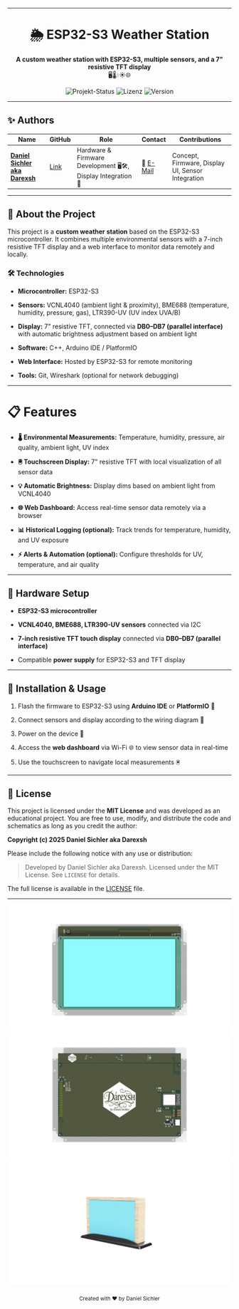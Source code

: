 * * *

<div align="center">

🌦️ ESP32-S3 Weather Station
============================

**A custom weather station with ESP32-S3, multiple sensors, and a 7" resistive TFT display**  
🖥️🌡️💧☀️🌐


![Projekt-Status](https://img.shields.io/badge/Status-Aktiv-brightgreen) ![Lizenz](https://img.shields.io/badge/Lizenz-MIT-blue) ![Version](https://img.shields.io/badge/Version-1.0-orange)


</div>

* * *

✨ Authors
---------

| Name | GitHub | Role | Contact | Contributions |
| --- | --- | --- | --- | --- |
| **[Daniel Sichler aka Darexsh](https://github.com/Darexsh)** | [Link](https://github.com/Darexsh?tab=repositories) | Hardware & Firmware Development 🖥️🛠️, Display Integration 🎨 | 📧 [E-Mail](mailto:sichler.daniel@gmail.com) | Concept, Firmware, Display UI, Sensor Integration |

* * *

🚀 About the Project
--------------------

This project is a **custom weather station** based on the ESP32-S3 microcontroller. It combines multiple environmental sensors with a 7-inch resistive TFT display and a web interface to monitor data remotely and locally.

### 🛠️ Technologies

* **Microcontroller:** ESP32-S3
    
* **Sensors:** VCNL4040 (ambient light & proximity), BME688 (temperature, humidity, pressure, gas), LTR390-UV (UV index UVA/B)
    
* **Display:** 7" resistive TFT, connected via **DB0–DB7 (parallel interface)** with automatic brightness adjustment based on ambient light
    
* **Software:** C++, Arduino IDE / PlatformIO
    
* **Web Interface:** Hosted by ESP32-S3 for remote monitoring
    
* **Tools:** Git, Wireshark (optional for network debugging)
    

* * *

📋 Features
===========

* **🌡️ Environmental Measurements:** Temperature, humidity, pressure, air quality, ambient light, UV index
    
* **🖲️ Touchscreen Display:** 7" resistive TFT with local visualization of all sensor data
    
* **💡 Automatic Brightness:** Display dims based on ambient light from VCNL4040
    
* **🌐 Web Dashboard:** Access real-time sensor data remotely via a browser
    
* **📊 Historical Logging (optional):** Track trends for temperature, humidity, and UV exposure
    
* **⚡ Alerts & Automation (optional):** Configure thresholds for UV, temperature, and air quality
    

* * *

🔧 Hardware Setup
-----------------

* **ESP32-S3 microcontroller**
    
* **VCNL4040, BME688, LTR390-UV sensors** connected via I2C
    
* **7-inch resistive TFT touch display** connected via **DB0–DB7 (parallel interface)**
    
* Compatible **power supply** for ESP32-S3 and TFT display
    

* * *

🚀 Installation & Usage
-----------------------

1. Flash the firmware to ESP32-S3 using **Arduino IDE** or **PlatformIO** 💾
    
2. Connect sensors and display according to the wiring diagram 🔌
    
3. Power on the device 🔋
    
4. Access the **web dashboard** via Wi-Fi 🌐 to view sensor data in real-time
    
5. Use the touchscreen to navigate local measurements 🖲️
    

* * *

📜 License
----------

This project is licensed under the **MIT License** and was developed as an educational project. You are free to use, modify, and distribute the code and schematics as long as you credit the author:

**Copyright (c) 2025 Daniel Sichler aka Darexsh**

Please include the following notice with any use or distribution:

> Developed by Daniel Sichler aka Darexsh. Licensed under the MIT License. See `LICENSE` for details.

The full license is available in the [LICENSE](LICENSE) file.

* * *

<!-- Keep this line! Rendered picture of PCB is going to be displayed after Production files are pushed to branch! -->
![](./Docs/board_preview_top_2025-09-12_fc06468.png)
![](./Docs/board_preview_bottom_2025-09-12_fc06468.png)
![](./Docs/Case.png)

<div align="center"> <sub>Created with ❤️ by Daniel Sichler</sub> </div>

